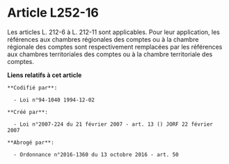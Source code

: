 # Article L252-16

Les articles L. 212-6 à L. 212-11 sont applicables. Pour leur application, les références aux chambres régionales des comptes
ou à la chambre régionale des comptes sont respectivement remplacées par les références aux chambres territoriales des
comptes ou à la chambre territoriale des comptes.

**Liens relatifs à cet article**

	**Codifié par**:

	  - Loi n°94-1040 1994-12-02

	**Créé par**:

	  - Loi n°2007-224 du 21 février 2007 - art. 13 () JORF 22 février 2007

	**Abrogé par**:

	  - Ordonnance n°2016-1360 du 13 octobre 2016 - art. 50
